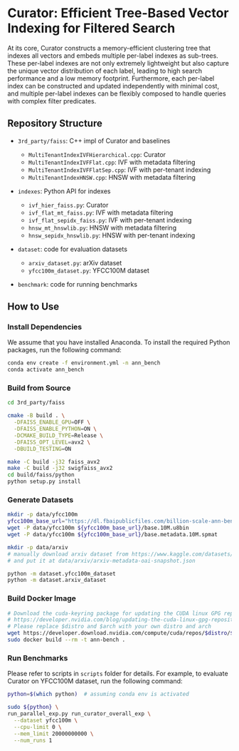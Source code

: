 # Curator: Efficient Tree-Based Vector Indexing for Filtered Search

At its core, Curator constructs a memory-efficient clustering tree that indexes all vectors and embeds multiple per-label indexes as sub-trees. These per-label indexes are not only extremely lightweight but also capture the unique vector distribution of each label, leading to high search performance and a low memory footprint. Furthermore, each per-label index can be constructed and updated independently with minimal cost, and multiple per-label indexes can be flexibly composed to handle queries with complex filter predicates.

## Repository Structure

- `3rd_party/faiss`: C++ impl of Curator and baselines
  
  - `MultiTenantIndexIVFHierarchical.cpp`: Curator
  - `MultiTenantIndexIVFFlat.cpp`: IVF with metadata filtering
  - `MultiTenantIndexIVFFlatSep.cpp`: IVF with per-tenant indexing
  - `MultiTenantIndexHNSW.cpp`: HNSW with metadata filtering

- `indexes`: Python API for indexes

  - `ivf_hier_faiss.py`: Curator
  - `ivf_flat_mt_faiss.py`: IVF with metadata filtering
  - `ivf_flat_sepidx_faiss.py`: IVF with per-tenant indexing
  - `hnsw_mt_hnswlib.py`: HNSW with metadata filtering
  - `hnsw_sepidx_hnswlib.py`: HNSW with per-tenant indexing

- `dataset`: code for evaluation datasets

  - `arxiv_dataset.py`: arXiv dataset
  - `yfcc100m_dataset.py`: YFCC100M dataset

- `benchmark`: code for running benchmarks

## How to Use

### Install Dependencies

We assume that you have installed Anaconda. To install the required Python packages, run the following command:

```bash
conda env create -f environment.yml -n ann_bench
conda activate ann_bench
```

### Build from Source

```bash
cd 3rd_party/faiss

cmake -B build . \
  -DFAISS_ENABLE_GPU=OFF \
  -DFAISS_ENABLE_PYTHON=ON \
  -DCMAKE_BUILD_TYPE=Release \
  -DFAISS_OPT_LEVEL=avx2 \
  -DBUILD_TESTING=ON

make -C build -j32 faiss_avx2
make -C build -j32 swigfaiss_avx2
cd build/faiss/python
python setup.py install
```

### Generate Datasets

```bash
mkdir -p data/yfcc100m
yfcc100m_base_url="https://dl.fbaipublicfiles.com/billion-scale-ann-benchmarks/yfcc100M"
wget -P data/yfcc100m ${yfcc100m_base_url}/base.10M.u8bin
wget -P data/yfcc100m ${yfcc100m_base_url}/base.metadata.10M.spmat

mkdir -p data/arxiv
# manually download arxiv dataset from https://www.kaggle.com/datasets/Cornell-University/arxiv
# and put it at data/arxiv/arxiv-metadata-oai-snapshot.json

python -m dataset.yfcc100m_dataset
python -m dataset.arxiv_dataset
```

### Build Docker Image

```bash
# Download the cuda-keyring package for updating the CUDA linux GPG repository key
# https://developer.nvidia.com/blog/updating-the-cuda-linux-gpg-repository-key/
# Please replace $distro and $arch with your own distro and arch
wget https://developer.download.nvidia.com/compute/cuda/repos/$distro/$arch/cuda-keyring_1.0-1_all.deb
sudo docker build --rm -t ann-bench .
```

### Run Benchmarks

Please refer to scripts in `scripts` folder for details. For example, to evaluate Curator on YFCC100M dataset, run the following command:

```bash
python=$(which python)  # assuming conda env is activated

sudo ${python} \
run_parallel_exp.py run_curator_overall_exp \
  --dataset yfcc100m \
  --cpu-limit 0 \
  --mem_limit 20000000000 \
  --num_runs 1
```
